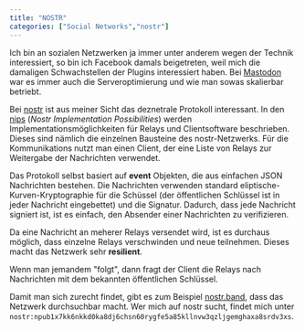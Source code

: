 ```yaml
---
title: "NOSTR"
categories: ["Social Networks","nostr"]
---
```

Ich bin an sozialen Netzwerken ja immer unter anderem wegen der Technik interessiert, so bin ich Facebook damals beigetreten, weil mich die damaligen Schwachstellen der Plugins interessiert haben. Bei [Mastodon](https://joinmastodon.org/de) war es immer auch die Serveroptimierung und wie man sowas skalierbar betriebt. 

Bei [nostr](https://nostr.com/) ist aus meiner Sicht das deznetrale Protokoll interessant. In den [nips](https://github.com/nostr-protocol/nips) (*Nostr Implementation Possibilities*) werden Implementationsmöglichkeiten für Relays und Clientsoftware beschrieben. Dieses sind nämlich die einzelnen Bausteine des nostr-Netzwerks. Für die Kommunikations nutzt man einen Client, der eine Liste von Relays zur Weitergabe der Nachrichten verwendet.  

Das Protokoll selbst basiert auf **event** Objekten, die aus einfachen JSON Nachrichten bestehen. Die Nachrichten verwenden standard eliptische-Kurven-Kryptographie für die Schüssel (der öffentlichen Schlüssel ist in jeder Nachricht eingebettet) und die Signatur. Dadurch, dass jede Nachricht signiert ist, ist es einfach, den Absender einer Nachrichten zu verifizieren. 

Da eine Nachricht an meherer Relays versendet wird, ist es durchaus möglich, dass einzelne Relays verschwinden und neue teilnehmen. Dieses macht das Netzwerk sehr **resilient**.

Wenn man jemandem "folgt", dann fragt der Client die Relays nach Nachrichten mit dem bekannten öffentlichen Schlüssel. 

Damit man sich zurecht findet, gibt es zum Beispiel [nostr.band](https://nostr.band/), dass das Netzwerk durchsuchbar macht. Wer mich auf nostr sucht, findet mich unter `nostr:npub1x7kk6nkkd0ka8dj6chsn60rygfe5a85kllnvw3qzljgemghaxa8srdv3xs`.  
